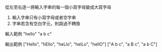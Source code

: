 從左至右逐一將輸入字串的每一個小寫字母變成大寫字母

1. 輸入字串只有小寫字母或者空字串
2. 字串若含有空白字元，則跳過不轉換

輸入範例
"hello"
"a b c"

輸出範例
["Hello", "hEllo", "heLlo", "helLo", "hellO"]
["A b c", "a B c", "a b C"]